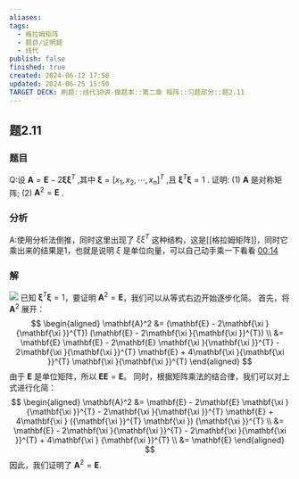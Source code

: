```yaml
---
aliases: 
tags:
  - 格拉姆矩阵
  - 题目/证明题
  - 线代
publish: false
finished: true
created: 2024-06-12 17:58
updated: 2024-06-25 15:50
TARGET DECK: 刷题::线代30讲-做题本::第二章 矩阵::习题部分::题2.11
---
```

## 题2.11
### 题目
Q:设 $\mathbf{A} = \mathbf{E} - 2\mathbf{\xi }{\mathbf{\xi }}^{T}$ ,其中 $\mathbf{\xi } = {\lbrack  {x}_{1},{x}_{2},\cdots ,{x}_{n}\rbrack  }^{T}$ ,且 ${\mathbf{\xi }}^{T}\mathbf{\xi } = 1$ . 证明:
(1) $\mathbf{A}$ 是对称矩阵;
(2) ${\mathbf{A}}^{2} = \mathbf{E}$ .
### 分析 
A:使用分析法倒推，同时这里出现了 $\xi \xi^{T}$ 这种结构，这是[[格拉姆矩阵]]，同时它乘出来的结果是1，也就是说明 $\xi$ 是单位向量，可以自己动手乘一下看看 
[00:14](https://www.bilibili.com/video/BV1pj421S7FF?p=27&t=14.772896#t=14.77)
### 解 
![](https://img.hwenyi.tech/202409041413845.webp)
已知 ${\mathbf{\xi }}^{T}\mathbf{\xi } = 1$，要证明 $\mathbf{A}^2 = \mathbf{E}$，我们可以从等式右边开始逐步化简。
首先，将 $\mathbf{A}^2$ 展开：
$$
\begin{aligned}
\mathbf{A}^2 &= (\mathbf{E} - 2\mathbf{\xi }{\mathbf{\xi }}^{T}) (\mathbf{E} - 2\mathbf{\xi }{\mathbf{\xi }}^{T})  \\
&= \mathbf{E} \mathbf{E} - 2\mathbf{E} \mathbf{\xi }{\mathbf{\xi }}^{T} - 2\mathbf{\xi }{\mathbf{\xi }}^{T} \mathbf{E} + 4\mathbf{\xi }{\mathbf{\xi }}^{T} \mathbf{\xi }{\mathbf{\xi }}^{T}
\end{aligned}
$$
由于 $\mathbf{E}$ 是单位矩阵，所以 $\mathbf{E} \mathbf{E} = \mathbf{E}$。 同时，根据矩阵乘法的结合律，我们可以对上式进行化简：
$$
\begin{aligned}
\mathbf{A}^2 &= \mathbf{E} - 2\mathbf{E} \mathbf{\xi }{\mathbf{\xi }}^{T} - 2\mathbf{\xi }{\mathbf{\xi }}^{T} \mathbf{E} + 4\mathbf{\xi } ({\mathbf{\xi }}^{T} \mathbf{\xi }) {\mathbf{\xi }}^{T} \\
&= \mathbf{E} - 2\mathbf{\xi }{\mathbf{\xi }}^{T} - 2\mathbf{\xi }{\mathbf{\xi }}^{T} + 4\mathbf{\xi }  {\mathbf{\xi }}^{T} \\
&= \mathbf{E} 
\end{aligned}
$$
因此，我们证明了 $\mathbf{A}^2 = \mathbf{E}$.



